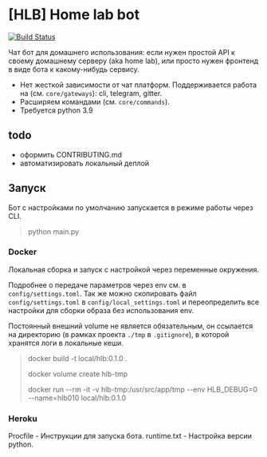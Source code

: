 # [HLB] Home lab bot

[![Build Status](http://drone.melchior.reynet/api/badges/rey/home-lab-bot/status.svg)](http://drone.melchior.reynet/rey/home-lab-bot)

Чат бот для домашнего использования: если нужен простой API к своему домашнему серверу (aka home lab),
или просто нужен фронтенд в виде бота к какому-нибудь сервису.

* Нет жесткой зависимости от чат платформ. Поддерживается работа на (см. `core/gateways`): cli, telegram, gitter.
* Расширяем командами (см. `core/commands`).
* Требуется python 3.9

## todo

* оформить CONTRIBUTING.md
* автоматизировать локальный деплой

## Запуск

Бот с настройками по умолчанию запускается в режиме работы через CLI.

> python main.py

### Docker

Локальная сборка и запуск с настройкой через переменные окружения.

Подробнее о передаче параметров через env см. в `config/settings.toml`.
Так же можно скопировать файл `config/settings.toml` в `config/local_settings.toml`
и переопределить все настройки для сборки образа без использования env.

Постоянный внешний volume не является обязательным, он ссылается на директорию (в рамках проекта `./tmp` в `.gitignore`),
в которой хранятся логи в локальные кеши.

> docker build -t local/hlb:0.1.0 .
>
> docker volume create hlb-tmp
>
> docker run --rm -it -v hlb-tmp:/usr/src/app/tmp --env HLB_DEBUG=0 --name=hlb010 local/hlb:0.1.0

### Heroku

Procfile - Инструкции для запуска бота.
runtime.txt - Настройка версии python.
